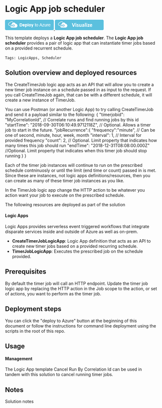 # Logic App job scheduler

<a href="https://portal.azure.com/#create/Microsoft.Template/uri/https%3A%2F%2Fraw.githubusercontent.com%2FAzure%2Fazure-quickstart-templates%2Fmaster%2F100-blank-template%2Fazuredeploy.json" target="_blank">
<img src="https://raw.githubusercontent.com/Azure/azure-quickstart-templates/master/1-CONTRIBUTION-GUIDE/images/deploytoazure.png"/>
</a>
<a href="http://armviz.io/#/?load=https%3A%2F%2Fraw.githubusercontent.com%2FAzure%2Fazure-quickstart-templates%2Fmaster%2F100-blank-template%2Fazuredeploy.json" target="_blank">
<img src="https://raw.githubusercontent.com/Azure/azure-quickstart-templates/master/1-CONTRIBUTION-GUIDE/images/visualizebutton.png"/>
</a>

This template deploys a **Logic App job scheduler**. The **Logic App job scheduler** provides a pair of logic app that can instantiate timer jobs based on a provided recurrent schedule.

`Tags: LogicApps, Scheduler`

## Solution overview and deployed resources

The CreateTimerJob logic app acts as an API that will allow you to create a new timer job instance on a schedule passed in as input to the request. If you call CreateTimeJob again, that can be with a different schedule, it will create a new instance of TimerJob. 

You can use Postman (or another Logic App) to try calling CreateTimerJob and send it a payload similar to the following:
{
   "timerjobid": "MyCorrelationId", // Correlate runs and find running jobs by this id
   "startTime": "2018-09-30T06:10:49.9712118Z", // Optional. Allows a timer job to start in the future.
   "jobRecurrence":{
       "frequency":"minute", // Can be one of second, minute, hour, week, month
       "interval": 1, // Interval for provided frequency
       "count": 2, // Optional. Limit property that indicates how many times this job should run
       "endTime": "2018-12-31T08:08:00.000Z" //Optional. Limit property that indicates when this timer job should stop running
   }
}

Each of the timer job instances will continue to run on the prescribed schedule contninuosly or until the limit (end time or count) passed in is met.
Since these are instances, not logic apps definitions/resources, then you can create as many of these timer job instances as you like.

In the TimerJob logic app change the HTTP action to be whatever you action want your job to execute on the prescribed schedule.

The following resources are deployed as part of the solution

#### Logic Apps

Logic Apps provides serverless event triggered workflows that integrate disparate services inside and outside of Azure as well as on-prem.

+ **CreateTimerJobLogicApp**: Logic App definition that acts as an API to create new timer jobs based on a provided recurring schedule.
+ **TimerJobLogicApp**: Executes the prescribed job on the schedule provided.

## Prerequisites

By default the timer job will call an HTTP endpoint. Update the timer job logic app by replacing the HTTP action in the Job scope to the action, or set of actions, you want to perform as the timer job.

## Deployment steps

You can click the "deploy to Azure" button at the beginning of this document or follow the instructions for command line deployment using the scripts in the root of this repo.

## Usage


#### Management

The Logic App template Cancel Run By Correlation Id can be used in tandem with this solution to cancel running timer jobs.

## Notes

Solution notes